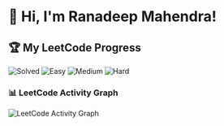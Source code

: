 # 👋 Hi, I'm Ranadeep Mahendra!

## 🏆 My LeetCode Progress

![Solved](https://img.shields.io/badge/Solved-73/3686-blue?cache=1757901614) ![Easy](https://img.shields.io/badge/Easy-41/899-brightgreen?cache=1757901614) ![Medium](https://img.shields.io/badge/Medium-31/1918-orange?cache=1757901614) ![Hard](https://img.shields.io/badge/Hard-1/869-red?cache=1757901614)

### 📊 LeetCode Activity Graph

![LeetCode Activity Graph](https://leetcard.jacoblin.cool/ranadeep_mahendra2426?theme=dark&font=Karma&ext=heatmap&cache=1757901614)
